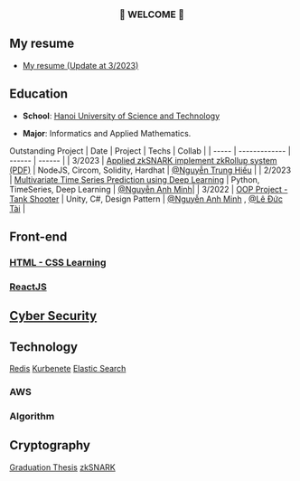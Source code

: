 ### <p align="center"> 👋 WELCOME 👋 </p>

## My resume
- [My resume (Update at 3/2023)](https://drive.google.com/file/d/16SKcti1P74a-T-JfyCJoF9HG064kkjQE/view?usp=sharing)

## Education

- **School**: [Hanoi University of Science and Technology](https://www.hust.edu.vn/)

- **Major**:  Informatics and Applied Mathematics.

Outstanding Project
| Date  | Project | Techs | Collab | 
| ----- | ------------- | ------ | ------ | 
| 3/2023 |  [Applied zkSNARK implement zkRollup system](https://github.com/nhatt1k26/Roll-Up) [(PDF)](https://drive.google.com/file/d/1hfUlguuATOTFwG0UU93NK07dQpoLJ2Me/view?usp=sharing) | NodeJS, Circom, Solidity, Hardhat |  [@Nguyễn Trung Hiếu](https://github.com/rikikudohust) |
| 2/2023 | [Multivariate Time Series Prediction using Deep Learning](https://github.com/TimeSeriesCK) | Python, TimeSeries, Deep Learning | [@Nguyễn Anh Minh](https://github.com/minhkks)|
| 3/2022 | [OOP Project - Tank Shooter](https://drive.google.com/file/d/10SV0SvASYbApzQmR_bDYDIfZ3ZSXGo5X/view) | Unity, C#, Design Pattern | [@Nguyễn Anh Minh](https://github.com/minhkks) , [@Lê Đức Tài](https://github.com/DucTai1001) | 

## Front-end

### [HTML - CSS Learning](https://github.com/nhatt1k26/Fundamental_Html_Css.git)

### [ReactJS](https://github.com/nhatt1k26/ReactJS.git)

## [Cyber Security](https://github.com/nhatt1k26/Cyber_Security.git)

## Technology
[Redis](https://github.com/nhatt1k26/Redis_Demo.git)
[Kurbenete]()
[Elastic Search]()

### AWS

### Algorithm

## Cryptography
[Graduation Thesis](#)
[zkSNARK](https://nosy-furniture-534.notion.site/ZK-Snark-907622884c2d4f8fb17fe4a7fd6140e4)
